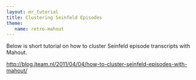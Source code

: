 ```yaml
---
layout: mr_tutorial
title: Clustering Seinfeld Episodes
theme:
   name: retro-mahout
---
```


Below is short tutorial on how to cluster Seinfeld episode transcripts with
Mahout.

http://blog.jteam.nl/2011/04/04/how-to-cluster-seinfeld-episodes-with-mahout/
